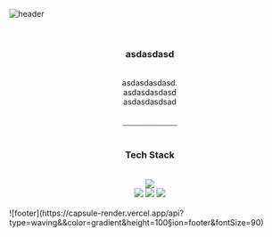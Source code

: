 ![header](https://capsule-render.vercel.app/api?type=waving&&color=gradient&height=100&section=header&fontSize=90)
<div align = "center">
  <br/>
  <h3>asdasdasd</h3><br/>
  asdasdasdasd.<br/>
  asdasdasdasd<br/>
  asdasdasdsad<br/>
  <br/>
  ﹏﹏﹏﹏﹏﹏﹏
  <br/>
  <br/>
  <h3> Tech Stack </h3>
  <br/>
  <img src="https://img.shields.io/badge/Git-F05032?style=flat-square&logo=Git&logoColor=white"/><br/>
  <img src="https://img.shields.io/badge/C-A8B9CC?style=flat-square&logo=C&logoColor=white"/>
  <img src="https://img.shields.io/badge/C++-A8B9CC?style=flat-square&logo=C++&logoColor=white"/>
  <img src="https://img.shields.io/badge/.net-A8B9CC?style=flat-square&logo=.net&logoColor=purple"/>
</div>
<br/>
![footer](https://capsule-render.vercel.app/api?type=waving&&color=gradient&height=100&section=footer&fontSize=90)



